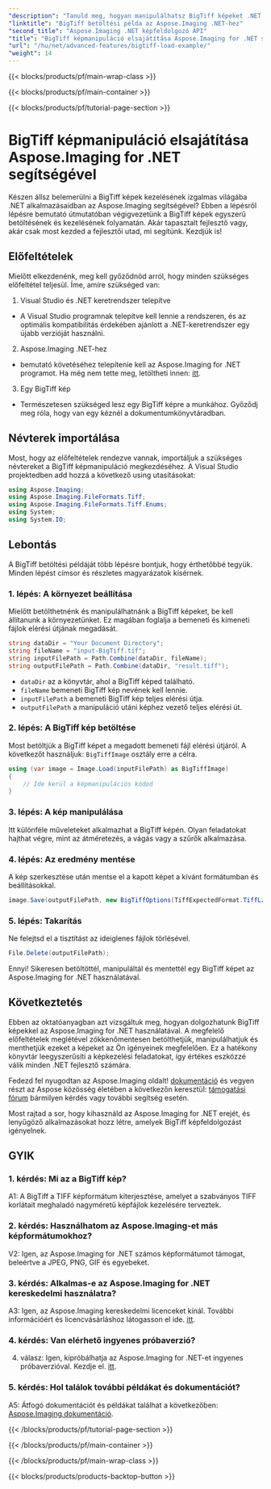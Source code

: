 ```yaml
---
"description": "Tanuld meg, hogyan manipulálhatsz BigTiff képeket .NET alkalmazásokban az Aspose.Imaging for .NET segítségével. Kövesd lépésről lépésre szóló útmutatónkat a zökkenőmentes képkezeléshez."
"linktitle": "BigTiff betöltési példa az Aspose.Imaging .NET-hez"
"second_title": "Aspose.Imaging .NET képfeldolgozó API"
"title": "BigTiff képmanipuláció elsajátítása Aspose.Imaging for .NET segítségével"
"url": "/hu/net/advanced-features/bigtiff-load-example/"
"weight": 14
---
```


{{< blocks/products/pf/main-wrap-class >}}

{{< blocks/products/pf/main-container >}}

{{< blocks/products/pf/tutorial-page-section >}}

# BigTiff képmanipuláció elsajátítása Aspose.Imaging for .NET segítségével

Készen állsz belemerülni a BigTiff képek kezelésének izgalmas világába .NET alkalmazásaidban az Aspose.Imaging segítségével? Ebben a lépésről lépésre bemutató útmutatóban végigvezetünk a BigTiff képek egyszerű betöltésének és kezelésének folyamatán. Akár tapasztalt fejlesztő vagy, akár csak most kezded a fejlesztői utad, mi segítünk. Kezdjük is!

## Előfeltételek

Mielőtt elkezdenénk, meg kell győződnöd arról, hogy minden szükséges előfeltétel teljesül. Íme, amire szükséged van:

1. Visual Studio és .NET keretrendszer telepítve
- A Visual Studio programnak telepítve kell lennie a rendszeren, és az optimális kompatibilitás érdekében ajánlott a .NET-keretrendszer egy újabb verzióját használni.

2. Aspose.Imaging .NET-hez
- bemutató követéséhez telepítenie kell az Aspose.Imaging for .NET programot. Ha még nem tette meg, letöltheti innen: [itt](https://releases.aspose.com/imaging/net/).

3. Egy BigTiff kép
- Természetesen szükséged lesz egy BigTiff képre a munkához. Győződj meg róla, hogy van egy kéznél a dokumentumkönyvtáradban.

## Névterek importálása

Most, hogy az előfeltételek rendezve vannak, importáljuk a szükséges névtereket a BigTiff képmanipuláció megkezdéséhez. A Visual Studio projektedben add hozzá a következő using utasításokat:

```csharp
using Aspose.Imaging;
using Aspose.Imaging.FileFormats.Tiff;
using Aspose.Imaging.FileFormats.Tiff.Enums;
using System;
using System.IO;
```

## Lebontás

A BigTiff betöltési példáját több lépésre bontjuk, hogy érthetőbbé tegyük. Minden lépést címsor és részletes magyarázatok kísérnek.

### 1. lépés: A környezet beállítása

Mielőtt betölthetnénk és manipulálhatnánk a BigTiff képeket, be kell állítanunk a környezetünket. Ez magában foglalja a bemeneti és kimeneti fájlok elérési útjának megadását.

```csharp
string dataDir = "Your Document Directory";
string fileName = "input-BigTiff.tif";
string inputFilePath = Path.Combine(dataDir, fileName);
string outputFilePath = Path.Combine(dataDir, "result.tiff");
```

- `dataDir` az a könyvtár, ahol a BigTiff képed található.
- `fileName` bemeneti BigTiff kép nevének kell lennie.
- `inputFilePath` a bemeneti BigTiff kép teljes elérési útja.
- `outputFilePath` a manipuláció utáni képhez vezető teljes elérési út.

### 2. lépés: A BigTiff kép betöltése

Most betöltjük a BigTiff képet a megadott bemeneti fájl elérési útjáról. A következőt használjuk: `BigTiffImage` osztály erre a célra.

```csharp
using (var image = Image.Load(inputFilePath) as BigTiffImage)
{
    // Ide kerül a képmanipulációs kódod
}
```

### 3. lépés: A kép manipulálása

Itt különféle műveleteket alkalmazhat a BigTiff képén. Olyan feladatokat hajthat végre, mint az átméretezés, a vágás vagy a szűrők alkalmazása.

### 4. lépés: Az eredmény mentése

A kép szerkesztése után mentse el a kapott képet a kívánt formátumban és beállításokkal.

```csharp
image.Save(outputFilePath, new BigTiffOptions(TiffExpectedFormat.TiffLzwRgba));
```

### 5. lépés: Takarítás

Ne felejtsd el a tisztítást az ideiglenes fájlok törlésével.

```csharp
File.Delete(outputFilePath);
```

Ennyi! Sikeresen betöltöttél, manipuláltál és mentettél egy BigTiff képet az Aspose.Imaging for .NET használatával.

## Következtetés

Ebben az oktatóanyagban azt vizsgáltuk meg, hogyan dolgozhatunk BigTiff képekkel az Aspose.Imaging for .NET használatával. A megfelelő előfeltételek meglétével zökkenőmentesen betölthetjük, manipulálhatjuk és menthetjük ezeket a képeket az Ön igényeinek megfelelően. Ez a hatékony könyvtár leegyszerűsíti a képkezelési feladatokat, így értékes eszközzé válik minden .NET fejlesztő számára.

Fedezd fel nyugodtan az Aspose.Imaging oldalt! [dokumentáció](https://reference.aspose.com/imaging/net/) és vegyen részt az Aspose közösség életében a következőn keresztül: [támogatási fórum](https://forum.aspose.com/) bármilyen kérdés vagy további segítség esetén.

Most rajtad a sor, hogy kihasználd az Aspose.Imaging for .NET erejét, és lenyűgöző alkalmazásokat hozz létre, amelyek BigTiff képfeldolgozást igényelnek.

## GYIK

### 1. kérdés: Mi az a BigTiff kép?

A1: A BigTiff a TIFF képformátum kiterjesztése, amelyet a szabványos TIFF korlátait meghaladó nagyméretű képfájlok kezelésére terveztek.

### 2. kérdés: Használhatom az Aspose.Imaging-et más képformátumokhoz?

V2: Igen, az Aspose.Imaging for .NET számos képformátumot támogat, beleértve a JPEG, PNG, GIF és egyebeket.

### 3. kérdés: Alkalmas-e az Aspose.Imaging for .NET kereskedelmi használatra?

A3: Igen, az Aspose.Imaging kereskedelmi licenceket kínál. További információért és licencvásárláshoz látogasson el ide. [itt](https://purchase.aspose.com/buy).

### 4. kérdés: Van elérhető ingyenes próbaverzió?

4. válasz: Igen, kipróbálhatja az Aspose.Imaging for .NET-et ingyenes próbaverzióval. Kezdje el. [itt](https://releases.aspose.com/).

### 5. kérdés: Hol találok további példákat és dokumentációt?

A5: Átfogó dokumentációt és példákat találhat a következőben: [Aspose.Imaging dokumentáció](https://reference.aspose.com/imaging/net/).

{{< /blocks/products/pf/tutorial-page-section >}}

{{< /blocks/products/pf/main-container >}}

{{< /blocks/products/pf/main-wrap-class >}}

{{< blocks/products/products-backtop-button >}}